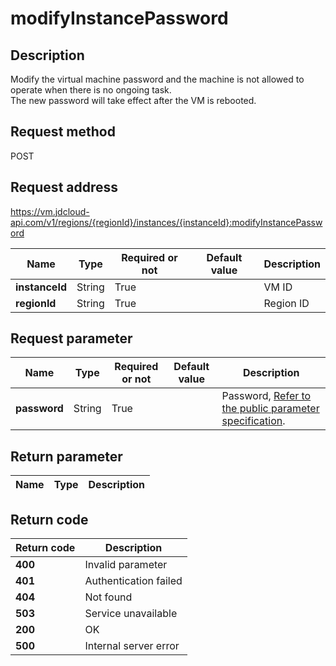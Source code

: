 # modifyInstancePassword


## Description
Modify the virtual machine password and the machine is not allowed to operate when there is no ongoing task. <br>
The new password will take effect after the VM is rebooted.


## Request method
POST

## Request address
https://vm.jdcloud-api.com/v1/regions/{regionId}/instances/{instanceId}:modifyInstancePassword

|Name|Type|Required or not|Default value|Description|
|---|---|---|---|---|
|**instanceId**|String|True||VM ID|
|**regionId**|String|True||Region ID|

## Request parameter
|Name|Type|Required or not|Default value|Description|
|---|---|---|---|---|
|**password**|String|True||Password,  <a href = 'https://www.jdcloud.com/help/detail/3870/isCatalog/1'>Refer to the public parameter specification</a>.|


## Return parameter
|Name|Type|Description|
|---|---|---|



## Return code
|Return code|Description|
|---|---|
|**400**|Invalid parameter|
|**401**|Authentication failed|
|**404**|Not found  |
|**503**|Service unavailable|
|**200**|OK|
|**500**|Internal server error|
